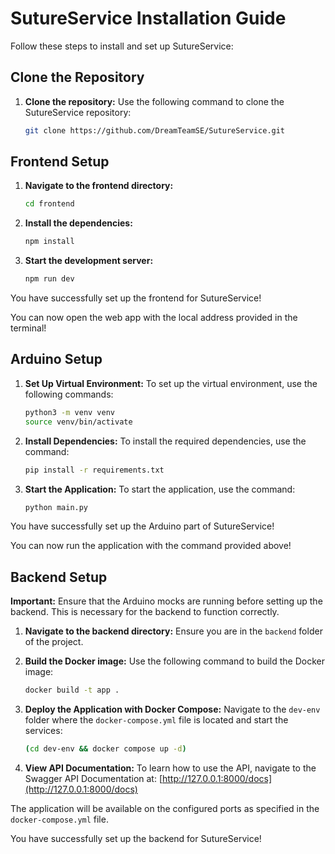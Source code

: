 # SutureService Installation Guide

Follow these steps to install and set up SutureService:

## Clone the Repository

1. **Clone the repository:**
    Use the following command to clone the SutureService repository:
    ```sh
    git clone https://github.com/DreamTeamSE/SutureService.git
    ```

## Frontend Setup

1. **Navigate to the frontend directory:**
    ```sh
    cd frontend
    ```

2. **Install the dependencies:**
    ```sh
    npm install
    ```

3. **Start the development server:**
    ```sh
    npm run dev
    ```

You have successfully set up the frontend for SutureService!

You can now open the web app with the local address provided in the terminal!

## Arduino Setup

1. **Set Up Virtual Environment:**
    To set up the virtual environment, use the following commands:
    ```sh
    python3 -m venv venv
    source venv/bin/activate
    ```

2. **Install Dependencies:**
    To install the required dependencies, use the command:
    ```sh
    pip install -r requirements.txt
    ```

3. **Start the Application:**
    To start the application, use the command:
    ```sh
    python main.py
    ```

You have successfully set up the Arduino part of SutureService!

You can now run the application with the command provided above!

## Backend Setup

**Important:** Ensure that the Arduino mocks are running before setting up the backend. This is necessary for the backend to function correctly.

1. **Navigate to the backend directory:**
    Ensure you are in the `backend` folder of the project.

2. **Build the Docker image:**
    Use the following command to build the Docker image:
    ```sh
    docker build -t app .
    ```

3. **Deploy the Application with Docker Compose:**
    Navigate to the `dev-env` folder where the `docker-compose.yml` file is located and start the services:
    ```sh
    (cd dev-env && docker compose up -d)
    ```

4. **View API Documentation:**
   To learn how to use the API, navigate to the Swagger API Documentation at:
   [http://127.0.0.1:8000/docs](http://127.0.0.1:8000/docs)

The application will be available on the configured ports as specified in the `docker-compose.yml` file.

You have successfully set up the backend for SutureService!